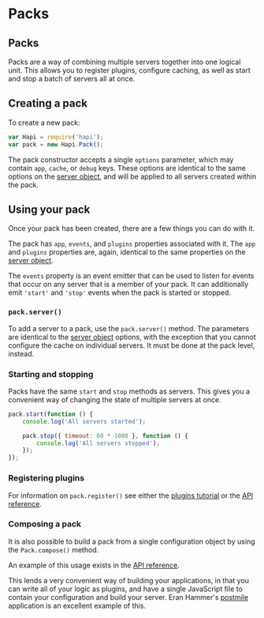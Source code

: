 # Packs
## Packs

Packs are a way of combining multiple servers together into one logical unit. This allows you to register plugins, configure caching, as well as start and stop a batch of servers all at once.

## Creating a pack

To create a new pack:

```javascript
var Hapi = require('hapi');
var pack = new Hapi.Pack();
```

The pack constructor accepts a single `options` parameter, which may contain `app`, `cache`, or `debug` keys. These options are identical to the same options on the [server object](/api#server-options), and will be applied to all servers created within the pack.

## Using your pack

Once your pack has been created, there are a few things you can do with it.

The pack has `app`, `events`, and `plugins` properties associated with it. The `app` and `plugins` properties are, again, identical to the same properties on the [server object](/api#server-properties).

The `events` property is an event emitter that can be used to listen for events that occur on any server that is a member of your pack. It can additionally emit `'start'` and `'stop'` events when the pack is started or stopped.

### `pack.server()`

To add a server to a pack, use the `pack.server()` method. The parameters are identical to the [server object](/api#server-options) options, with the exception that you cannot configure the cache on individual servers. It must be done at the pack level, instead.

### Starting and stopping

Packs have the same `start` and `stop` methods as servers. This gives you a convenient way of changing the state of multiple servers at once.

```javascript
pack.start(function () {
    console.log('All servers started');

    pack.stop({ timeout: 60 * 1000 }, function () {
        console.log('All servers stopped');
    });
});
```

### Registering plugins

For information on `pack.register()` see either the [plugins tutorial](/tutorials/plugins) or the [API reference](/api#packregisterplugins-options-callback).

### Composing a pack

It is also possible to build a pack from a single configuration object by using the `Pack.compose()` method.

An example of this usage exists in the [API reference](/api#packcomposemanifest-options).

This lends a very convenient way of building your applications, in that you can write all of your logic as plugins, and have a single JavaScript file to contain your configuration and build your server. Eran Hammer's [postmile](https://github.com/hueniverse/postmile) application is an excellent example of this.
